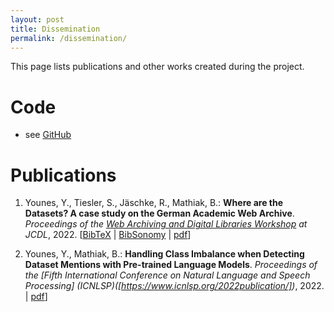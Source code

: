 ```yaml
---
layout: post
title: Dissemination
permalink: /dissemination/
---
```



This page lists publications and other works created during the project.

# Code

* see [GitHub](https://github.com/unknowndataproject)

# Publications

1. Younes, Y., Tiesler, S., Jäschke, R., Mathiak, B.: **Where are the
   Datasets? A case study on the German Academic Web
   Archive**. *Proceedings of the [Web Archiving and Digital Libraries
   Workshop](https://fox.cs.vt.edu/wadl2022.html) at
   JCDL*, 2022. [[BibTeX](https://www.bibsonomy.org/bib/publication/e572167f242ffe568758e91005071d41/jaeschke)
   |
   [BibSonomy](https://www.bibsonomy.org/publication/e572167f242ffe568758e91005071d41/jaeschke)
   |
   [pdf](https://github.com/unknowndataproject/publications/blob/main/WADL2022_paper_519.pdf)]
   
2. Younes, Y., Mathiak, B.: **Handling Class Imbalance when Detecting Dataset Mentions with Pre-trained Language Models**. 
   *Proceedings of the [Fifth International Conference on Natural Language and Speech Processing]
   (ICNLSP)([https://www.icnlsp.org/2022publication/])*, 2022. 
   |
   [pdf](https://github.com/unknowndataproject/publications/blob/main/ICNLSP2022_paper.pdf)]


